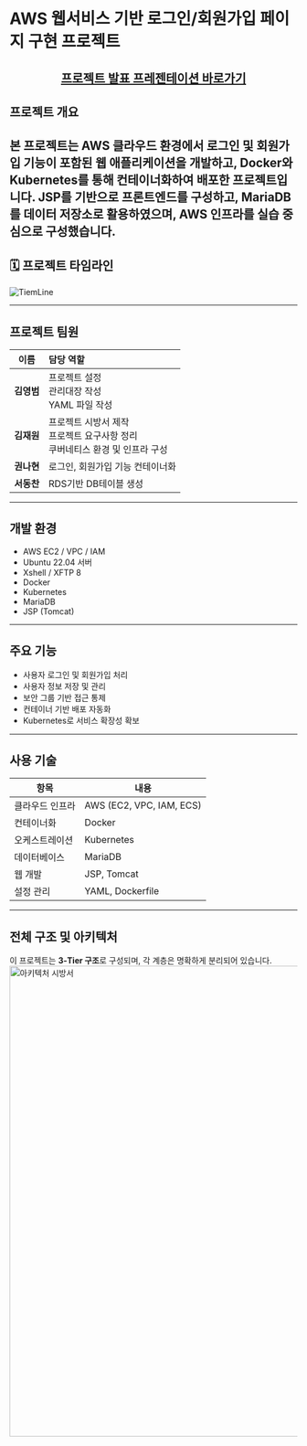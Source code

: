 # AWS 웹서비스 기반 로그인/회원가입 페이지 구현 프로젝트


<h2 align="center">
  <a href="https://docs.google.com/presentation/d/11bmyAXGamzG9ASpGTUpu6ezx78wA_Nr8/edit?slide=id.p1#slide=id.p1">
    프로젝트 발표 프레젠테이션 바로가기
  </a>
</h2>


## 프로젝트 개요

본 프로젝트는 AWS 클라우드 환경에서 로그인 및 회원가입 기능이 포함된 웹 애플리케이션을 개발하고, Docker와 Kubernetes를 통해 컨테이너화하여 배포한 프로젝트입니다. JSP를 기반으로 프론트엔드를 구성하고, MariaDB를 데이터 저장소로 활용하였으며, AWS 인프라를 실습 중심으로 구성했습니다.
---

## 🗓️ 프로젝트 타임라인
![TiemLine](assets/timeline.svg)

---

## 프로젝트 팀원

| 이름 | 담당 역할 |
| :---: | :--- |
| **김영범** | 프로젝트 설정<br> 관리대장 작성<br> YAML 파일 작성|
| **김재원** | 프로젝트 시방서 제작<br> 프로젝트 요구사항 정리<br> 쿠버네티스 환경 및 인프라 구성<br> |
| **권나현** | 로그인, 회원가입 기능 컨테이너화<br> |
| **서동찬** | RDS기반 DB테이블 생성

---

## 개발 환경

- AWS EC2 / VPC / IAM
- Ubuntu 22.04 서버
- Xshell / XFTP 8
- Docker
- Kubernetes
- MariaDB
- JSP (Tomcat)

---

## 주요 기능

- 사용자 로그인 및 회원가입 처리
- 사용자 정보 저장 및 관리
- 보안 그룹 기반 접근 통제
- 컨테이너 기반 배포 자동화
- Kubernetes로 서비스 확장성 확보

---

## 사용 기술

| 항목 | 내용 |
|------|------|
| 클라우드 인프라 | AWS (EC2, VPC, IAM, ECS) |
| 컨테이너화 | Docker |
| 오케스트레이션 | Kubernetes |
| 데이터베이스 | MariaDB |
| 웹 개발 | JSP, Tomcat |
| 설정 관리 | YAML, Dockerfile |

---

## 전체 구조 및 아키텍처

이 프로젝트는 **3-Tier 구조**로 구성되며, 각 계층은 명확하게 분리되어 있습니다.
<img width="1285" height="824" alt="아키텍처 시방서" src="https://github.com/user-attachments/assets/9d714e8f-0eb3-4ef5-a8a7-303801711b36" />

